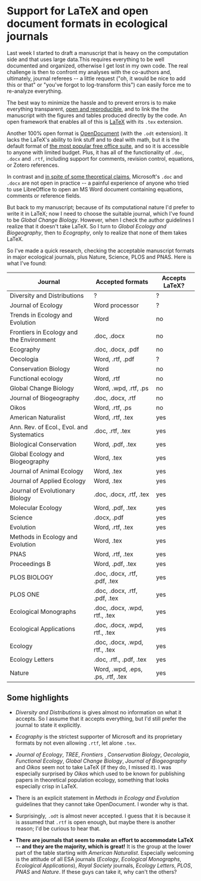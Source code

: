 # Support for LaTeX and open document formats in ecological journals

Last week I started to draft a manuscript that is heavy on the computation side and that uses large data.This requires everything to be well documented and organized, otherwise I get lost in my own code. The real challenge is then to confront my analyses with the co-authors and, ultimately, journal referees -- a little request ("oh, it would be nice to add this or that" or "you've forgot to log-transform this") can easily force me to re-analyze everything.

The best way to minimize the hassle and to prevent errors is to make everything transparent, [open and reproducible](https://ropensci.org/blog/2014/06/09/reproducibility/), and to link the the manuscript with the figures and tables produced directly by the code. An open framework that enables all of this is [LaTeX](https://en.wikipedia.org/wiki/LaTeX) with its `.tex` extension.

Another 100% open format is [OpenDocument](https://en.wikipedia.org/wiki/OpenDocument) (with the `.odt` extension). It lacks the LaTeX's ability to link stuff and to deal with math, but it is the default format of [the most popular free office suite](https://www.libreoffice.org/), and so it is accessible to anyone with limited budget. Plus, it has all of the functionality of `.doc`, `.docx` and `.rtf`, including support for comments, revision control, equations, or Zotero references.

In contrast and [in spite of some theoretical claims](https://en.wikipedia.org/wiki/Office_Open_XML), Microsoft's `.doc` and `.docx` are not open in practice -- a painful experience of anyone who tried to use LibreOffice to open an MS Word document containing equations, comments or reference fields.

But back to my manuscript; because of its computational nature I'd prefer to write it in LaTeX; now I need to choose the suitable journal, which I've found to be *Global Change Biology*. However, when I check the author guidelines I realize that it doesn't take LaTeX. So I turn to *Global Ecology and Biogeography*, then to *Ecography*, only to realize that none of them takes LaTeX.

So I've made a quick research, checking the acceptable manuscript formats in major ecological journals, plus Nature, Science, PLOS and PNAS. Here is what I've found:

| Journal                                   | Accepted formats                  | Accepts LaTeX? |
|-------------------------------------------|-----------------------------------|----------------|
| Diversity and Distributions               | ?                                 | ?              |
| Journal of Ecology                        | Word processor                    | ?              |
| Trends in Ecology and Evolution           | Word                              | no             |
| Frontiers in Ecology and the Environment  | .doc, .docx                       | no             |
| Ecography                                 | .doc, .docx, .pdf                 | no             |
| Oecologia                                 | Word, .rtf, .pdf                  | ?              |
| Conservation Biology                      | Word                              | no             |
| Functional ecology                        | Word, .rtf                        | no             |
| Global Change Biology                     | Word, .wpd, .rtf, .ps             | no             |
| Journal of Biogeography                   | .doc, .docx, .rtf                 | no             |
| Oikos                                     | Word, .rtf, .ps                   | no             |
| American Naturalist                       | Word, .rtf, .tex                  | yes            |
| Ann. Rev. of Ecol., Evol. and Systematics | .doc, .rtf, .tex                  | yes            |
| Biological Conservation                   | Word, .pdf, .tex                  | yes            |
| Global Ecology and Biogeography           | Word, .tex                        | yes            |
| Journal of Animal Ecology                 | Word, .tex                        | yes            |
| Journal of Applied Ecology                | Word, .tex                        | yes            |
| Journal of Evolutionary Biology           | .doc, .docx, .rtf, .tex           | yes            |
| Molecular Ecology                         | Word, .pdf, .tex                  | yes            |
| Science                                   | .docx, .pdf                       | yes            |
| Evolution                                 | Word, .rtf, .tex                  | yes            |
| Methods in Ecology and Evolution          | Word, .tex                        | yes            |
| PNAS                                      | Word, .rtf, .tex                  | yes            |
| Proceedings B                             | Word, .pdf, .tex                  | yes            |
| PLOS BIOLOGY                              | .doc, .docx, .rtf, .pdf, .tex     | yes            |
| PLOS ONE                                  | .doc, .docx, .rtf, .pdf, .tex     | yes            |
| Ecological Monographs                     | .doc, .docx, .wpd, rtf., .tex     | yes            |
| Ecological Applications                   | .doc, .docx, .wpd, rtf., .tex     | yes            |
| Ecology                                   | .doc, .docx, .wpd, rtf., .tex     | yes            |
| Ecology Letters                           | .doc, .rtf., .pdf, .tex           | yes            |
| Nature                                    | Word, .wpd, .eps, .ps, .rtf, .tex | yes            |

## Some highlights

* *Diversity and Distributions* is gives almost no information on what it accepts. So I assume that it accepts everything, but I'd still prefer the journal to state it explicitly.

* *Ecography* is the strictest supporter of Microsoft and its proprietary formats by not even allowing `.rtf`, let alone `.tex`.

* *Journal of Ecology*, *TREE*, *Frontiers* , *Conservation Biology*, *Oecologia*, *Functional Ecology*, *Global Change Biology*, *Journal of Biogeography* and *Oikos* seem not to take LaTeX (if they do, I missed it). I was especially surprised by *Oikos* which used to be known for publishing papers in theoretical population ecology, something that looks especially crisp in LaTeX.

* There is an explicit statement in *Methods in Ecology and Evolution* guidelines that they cannot take OpenDocument. I wonder why is that.

* Surprisingly, `.odt` is almost never accepted. I guess that it is because it is assumed that `.rtf` is open enough, but maybe there is another reason; I'd be curious to hear that.

* **There are journals that seem to make an effort to accommodate LaTeX -- and they are the majority, which is great!** It is the group at the lower part of the table starting with *American Naturalist*. Especially welcoming is the attitude of all ESA journals (*Ecology*, *Ecological Monographs*, *Ecological Applications*), *Royal Society* journals, *Ecology Letters*, *PLOS*, *PNAS* and *Nature*. If these guys can take it, why can't the others?
